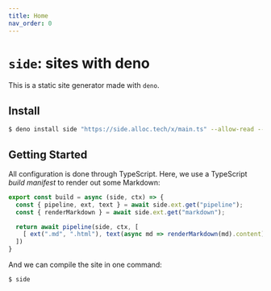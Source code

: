 ```yaml
---
title: Home
nav_order: 0
---
```


# `side`: sites with deno

This is a static site generator made with `deno`.

## Install

```bash
$ deno install side "https://side.alloc.tech/x/main.ts" --allow-read --allow-write --allow-net
```

## Getting Started

All configuration is done through TypeScript. Here, we use a TypeScript *build manifest* to render out some Markdown:

```typescript
export const build = async (side, ctx) => {
  const { pipeline, ext, text } = await side.ext.get("pipeline");
  const { renderMarkdown } = await side.ext.get("markdown");

  return await pipeline(side, ctx, [
    [ ext(".md", ".html"), text(async md => renderMarkdown(md).content) ]
  ])
}
```

And we can compile the site in one command:

```sh
$ side
```
